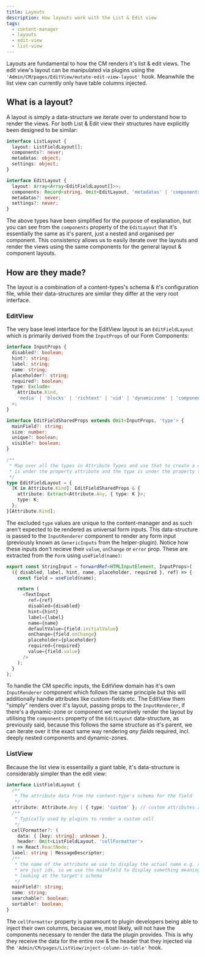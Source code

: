```yaml
---
title: Layouts
description: How layouts work with the List & Edit view
tags:
  - content-manager
  - layouts
  - edit-view
  - list-view
---
```


Layouts are fundamental to how the CM renders it's list & edit views. The edit view's layout can be manipulated via plugins using the `'Admin/CM/pages/EditView/mutate-edit-view-layout'` hook. Meanwhile the list view can currently only have table columns injected.

## What is a layout?

A layout is simply a data-structure we iterate over to understand how to render the views. For both List & Edit view their structures have explicitly been designed to be similar:

```ts
interface ListLayout {
  layout: ListFieldLayout[];
  components?: never;
  metadatas: object;
  settings: object;
}

interface EditLayout {
  layout: Array<Array<EditFieldLayout[]>>;
  components: Record<string, Omit<EditLayout, 'metadatas' | 'components'>>;
  metadatas?: never;
  settings?: never;
}
```

The above types have been simplified for the purpose of explanation, but you can see from the `components` property of the `EditLayout` that it's essentially the same as it's parent, just a nested and organised per component. This consistency allows us to easily iterate over the layouts and render the views using the same components for the general layout & component layouts.

## How are they made?

The layout is a combination of a content-types's schema & it's configuration file, while their data-structures are similar they differ at the very root interface.

### EditView

The very base level interface for the EditView layout is an `EditFieldLayout` which is primarily derived from the `InputProps` of our Form Components:

```ts
interface InputProps {
  disabled?: boolean;
  hint?: string;
  label: string;
  name: string;
  placeholder?: string;
  required?: boolean;
  type: Exclude<
    Attribute.Kind,
    'media' | 'blocks' | 'richtext' | 'uid' | 'dynamiczone' | 'component' | 'relation'
  >;
}

interface EditFieldSharedProps extends Omit<InputProps, 'type'> {
  mainField?: string;
  size: number;
  unique?: boolean;
  visible?: boolean;
}

/**
 * Map over all the types in Attribute Types and use that to create a union of new types where the attribute type
 * is under the property attribute and the type is under the property type.
 */
type EditFieldLayout = {
  [K in Attribute.Kind]: EditFieldSharedProps & {
    attribute: Extract<Attribute.Any, { type: K }>;
    type: K;
  };
}[Attribute.Kind];
```

The excluded `type` values are unique to the content-manager and as such aren't expected to be rendered as universal form inputs. This data-structure is passed to the `InputRenderer` component to render any form input (previously known as `GenericInputs` from the helper-plugin). Notice how these inputs don't recieve their `value`, `onChange` or `error` prop. These are extracted from the `Form` using `useField(name)`:

```ts
export const StringInput = forwardRef<HTMLInputElement, InputProps>(
  ({ disabled, label, hint, name, placeholder, required }, ref) => {
    const field = useField(name);

    return (
      <TextInput
        ref={ref}
        disabled={disabled}
        hint={hint}
        label={label}
        name={name}
        defaultValue={field.initialValue}
        onChange={field.onChange}
        placeholder={placeholder}
        required={required}
        value={field.value}
      />
    );
  }
);
```

To handle the CM specific inputs, the EditView domain has it's own `InputRenderer` component which follows the same principle but this will additionally handle attributes like custom-fields etc. The EditView them "simply" renders over it's layout, passing props to the `InputRenderer`, if there's a dynamic-zone or component we recursively render the layout by utilising the `components` property of the `EditLayout` data-structure, as previously said, because this follows the same structure as it's parent, we can iterate over it the exact same way rendering _any fields_ required, incl. deeply nested components and dynamic-zones.

### ListView

Because the list view is essentailly a giant table, it's data-structure is considerably simpler than the edit view:

```ts
interface ListFieldLayout {
  /**
   * The attribute data from the content-type's schema for the field
   */
  attribute: Attribute.Any | { type: 'custom' }; // custom attributes are expected to use `cellFormatter`.
  /**
   * Typically used by plugins to render a custom cell
   */
  cellFormatter?: (
    data: { [key: string]: unknown },
    header: Omit<ListFieldLayout, 'cellFormatter'>
  ) => React.ReactNode;
  label: string | MessageDescriptor;
  /**
   * the name of the attribute we use to display the actual name e.g. relations
   * are just ids, so we use the mainField to display something meaninginful by
   * looking at the target's schema
   */
  mainField?: string;
  name: string;
  searchable?: boolean;
  sortable?: boolean;
}
```

The `cellFormatter` property is paramount to plugin developers being able to inject their own columns, because we, most likely, will not have the components necessary to render the data the plugin provides. This is why they receive the data for the entire row & the header that they injected via the `'Admin/CM/pages/ListView/inject-column-in-table'` hook.
